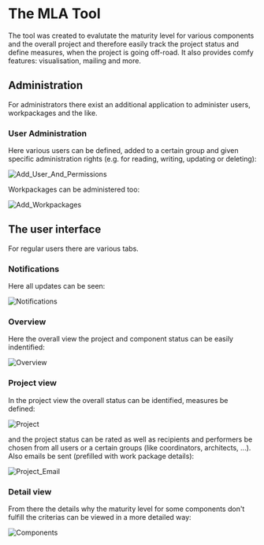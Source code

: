 # The MLA Tool
The tool was created to evalutate the maturity level for various components and the overall project and therefore easily track the project status and define measures, when the project is going off-road. 
It also provides comfy features: visualisation, mailing and more.

## Administration
For administrators there exist an additional application to administer users, workpackages and the like.

### User Administration
Here various users can be defined, added to a certain group and given specific administration rights (e.g. for reading, writing, updating or deleting):

![Add_User_And_Permissions](https://github.com/user-attachments/assets/5ac99d49-c631-48dc-8252-17ad3399f855)

Workpackages can be administered too:

![Add_Workpackages](https://github.com/user-attachments/assets/2a6e32bf-e23d-4cdd-8015-e83c728a2d43)

## The user interface
For regular users there are various tabs.

### Notifications

Here all updates can be seen:

![Notifications](https://github.com/user-attachments/assets/204b369e-710d-4799-aa4e-2b810e8ae693)

### Overview

Here the overall view the project and component status can be easily indentified:

![Overview](https://github.com/user-attachments/assets/8a5fd031-7249-4560-b454-83d730bf5616)

### Project view
In the project view the overall status can be identified, measures be defined:

![Project](https://github.com/user-attachments/assets/1b827c8f-3da7-4f8d-887e-7d19ae8da86d)

and the project status can be rated as well as recipients and performers be chosen from all users or a certain groups (like coordinators, architects, ...).
Also emails be sent (prefilled with work package details):

![Project_Email](https://github.com/user-attachments/assets/ff8e93a3-5d76-4d76-bfbf-d3a748bb25f2)


### Detail view
From there the details why the maturity level for some components don't fulfill the criterias can be viewed in a more detailed way:

![Components](https://github.com/user-attachments/assets/58275ed2-2c86-4ba2-a6fe-f59472614626)

